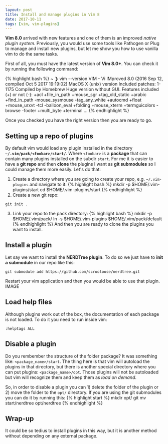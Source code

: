 ```yaml
---
layout: post
title: Install and manage plugins in Vim 8
date: 2017-10-11
tags: [vim, vim-plugins]
---
```

**Vim 8.0** arrived with new features and one of them is an improved *native plugin system*. Previously, you would use some tools like Pathogen or Plug to manage and install new plugins, but let me show you how to use vanilla vim to do the same tasks.

First of all, you must have the latest version of **Vim 8.0+**. You can check it by running the following command:

{% highlight bash %}
~ ❯ vim --version
VIM - Vi IMproved 8.0 (2016 Sep 12, compiled Oct  5 2017 19:19:02)
MacOS X (unix) version
Included patches: 1-1175
Compiled by Homebrew
Huge version without GUI.  Features included (+) or not (-):
+acl             +file_in_path    +mouse_sgr       +tag_old_static
+arabic          +find_in_path    -mouse_sysmouse  -tag_any_white
+autocmd         +float           +mouse_urxvt     -tcl
-balloon_eval    +folding         +mouse_xterm     +termguicolors
-browse          -footer          +multi_byte      +terminal
...
{% endhighlight %}

Once you checked you have the right version then you are ready to go.

## Setting up a repo of plugins
By default vim would load any plugin installed in the directory **`~/.vim/pack/<foobar>/start/`**. Where `<foobar>` is a **package** that can contain many plugins installed on the subdir `start`.
For me it is easier to have a **git repo** and then **clone** the plugins I want as **git submodules** so I could manage them more easily. Let's do that:
1. Create a directory where you are going to create your repo, e.g. `~/.vim-plugins` and navigate to it:
{% highlight bash %}
mkdir -p $HOME/.vim-plugins/start
cd $HOME/.vim-plugins/start
{% endhighlight %}
2. Create a new git repo:
```
git init .
```

3. Link your repo to the pack directory:
{% highlight bash %}
mkdir -p $HOME/.vim/pack/
ln -s $HOME/.vim-plugins $HOME/.vim/pack/default
{% endhighlight %}
And then you are ready to clone the plugins you want to install.

## Install a plugin
Let say we want to install the **NERDTree plugin**. To do so we just have to **init a submodule** in our repo like this:
```
git submodule add https://github.com/scrooloose/nerdtree.git
```

Restart your vim application and then you would be able to use that plugin.
IMAGE
## Load help files
Although plugins work out of the box, the documentation of each package is not loaded. To do it you need to run inside vim:
```
:helptags ALL
```

## Disable a plugin
Do you rembember the structure of the folder package? It was something like: `<package_name>/start`. The thing here is that vim will autoload the plugins in that directory, but there is another special directory where you can put plugins: `<package_name>/opt`. Those plugins will not be autoloaded but vim will recognize them and keep them as *load on demand*.

So, in order to disable a plugin you can 1) delete the folder of the plugin or 2) move the folder to the `opt/` directory. If you are using the git submodules you can do it by running this:
{% highlight start %}
mkdir opt/
git mv start/nerdtree opt/nerdtree
{% endhighlight %}

## Wrap-up
It could be so tedius to install plugins in this way, but it is another method without depending on any external package.
